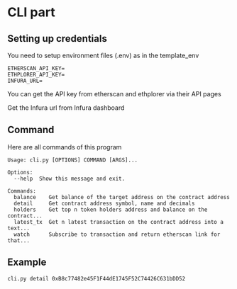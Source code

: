 # CLI part
## Setting up credentials

You need to setup environment files (.env) as in the template_env
```
ETHERSCAN_API_KEY=
ETHPLORER_API_KEY=
INFURA_URL=
```
You can get the API key from etherscan and ethplorer via their API pages

Get the Infura url from Infura dashboard

## Command

Here are all commands of this program

```
Usage: cli.py [OPTIONS] COMMAND [ARGS]...

Options:
  --help  Show this message and exit.

Commands:
  balance    Get balance of the target address on the contract address
  detail     Get contract address symbol, name and decimals
  holders    Get top n token holders address and balance on the contract...
  latest_tx  Get n latest transaction on the contract address into a text...
  watch      Subscribe to transaction and return etherscan link for that...
```

## Example 

```
cli.py detail 0xB8c77482e45F1F44dE1745F52C74426C631bDD52
```